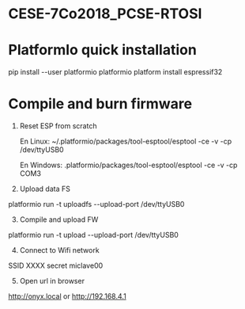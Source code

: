 # CESE-7Co2018_PCSE-RTOSI
# PlatformIo quick installation

pip install --user platformio
platformio platform install espressif32

# Compile and burn firmware

1. Reset ESP from scratch

    En Linux:
    ~/.platformio/packages/tool-esptool/esptool -ce -v -cp /dev/ttyUSB0

    En Windows:
    .platformio/packages/tool-esptool/esptool -ce -v -cp COM3

2. Upload data FS

platformio run -t uploadfs --upload-port /dev/ttyUSB0

3. Compile and upload FW

platformio run -t upload --upload-port /dev/ttyUSB0

4. Connect to Wifi network

  SSID XXXX
  secret miclave00

5. Open url in browser

http://onyx.local or http://192.168.4.1
